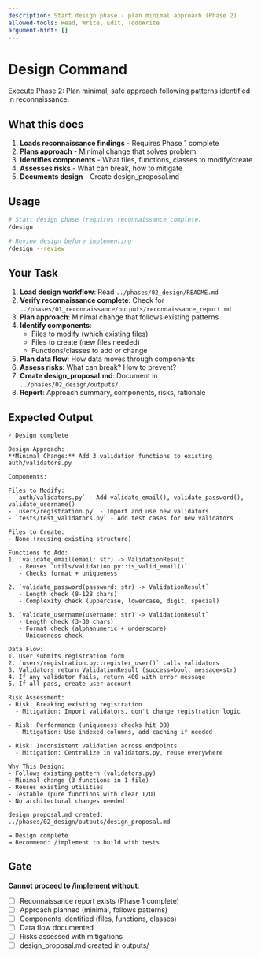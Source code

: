 ```yaml
---
description: Start design phase - plan minimal approach (Phase 2)
allowed-tools: Read, Write, Edit, TodoWrite
argument-hint: []
---
```


# Design Command

Execute Phase 2: Plan minimal, safe approach following patterns identified in reconnaissance.

## What this does

1. **Loads reconnaissance findings** - Requires Phase 1 complete
2. **Plans approach** - Minimal change that solves problem
3. **Identifies components** - What files, functions, classes to modify/create
4. **Assesses risks** - What can break, how to mitigate
5. **Documents design** - Create design_proposal.md

## Usage

```bash
# Start design phase (requires reconnaissance complete)
/design

# Review design before implementing
/design --review
```

## Your Task

1. **Load design workflow**: Read `../phases/02_design/README.md`
2. **Verify reconnaissance complete**: Check for `../phases/01_reconnaissance/outputs/reconnaissance_report.md`
3. **Plan approach**: Minimal change that follows existing patterns
4. **Identify components**:
   - Files to modify (which existing files)
   - Files to create (new files needed)
   - Functions/classes to add or change
5. **Plan data flow**: How data moves through components
6. **Assess risks**: What can break? How to prevent?
7. **Create design_proposal.md**: Document in `../phases/02_design/outputs/`
8. **Report**: Approach summary, components, risks, rationale

## Expected Output

```
✓ Design complete

Design Approach:
**Minimal Change:** Add 3 validation functions to existing auth/validators.py

Components:

Files to Modify:
- `auth/validators.py` - Add validate_email(), validate_password(), validate_username()
- `users/registration.py` - Import and use new validators
- `tests/test_validators.py` - Add test cases for new validators

Files to Create:
- None (reusing existing structure)

Functions to Add:
1. `validate_email(email: str) -> ValidationResult`
   - Reuses `utils/validation.py::is_valid_email()`
   - Checks format + uniqueness

2. `validate_password(password: str) -> ValidationResult`
   - Length check (8-128 chars)
   - Complexity check (uppercase, lowercase, digit, special)

3. `validate_username(username: str) -> ValidationResult`
   - Length check (3-30 chars)
   - Format check (alphanumeric + underscore)
   - Uniqueness check

Data Flow:
1. User submits registration form
2. `users/registration.py::register_user()` calls validators
3. Validators return ValidationResult (success=bool, message=str)
4. If any validator fails, return 400 with error message
5. If all pass, create user account

Risk Assessment:
- Risk: Breaking existing registration
  - Mitigation: Import validators, don't change registration logic

- Risk: Performance (uniqueness checks hit DB)
  - Mitigation: Use indexed columns, add caching if needed

- Risk: Inconsistent validation across endpoints
  - Mitigation: Centralize in validators.py, reuse everywhere

Why This Design:
- Follows existing pattern (validators.py)
- Minimal change (3 functions in 1 file)
- Reuses existing utilities
- Testable (pure functions with clear I/O)
- No architectural changes needed

design_proposal.md created: ../phases/02_design/outputs/design_proposal.md

→ Design complete
→ Recommend: /implement to build with tests
```

## Gate

**Cannot proceed to /implement without**:
- [ ] Reconnaissance report exists (Phase 1 complete)
- [ ] Approach planned (minimal, follows patterns)
- [ ] Components identified (files, functions, classes)
- [ ] Data flow documented
- [ ] Risks assessed with mitigations
- [ ] design_proposal.md created in outputs/
